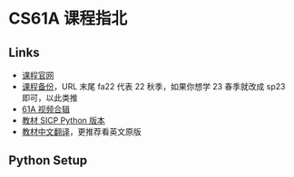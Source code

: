# CS61A 课程指北

## Links

- [课程官网](https://cs61a.org/)
- [课程备份](https://inst.eecs.berkeley.edu/~cs61a/fa22/)，URL 末尾 fa22 代表 22 秋季，如果你想学 23 春季就改成 sp23 即可，以此类推
- [61A 视频合辑](https://www.youtube.com/@JohnDeNero/videos)
- [教材 SICP Python 版本](https://www.composingprograms.com/)
- [教材中文翻译](https://composingprograms.netlify.app/)，更推荐看英文原版

## Python Setup
